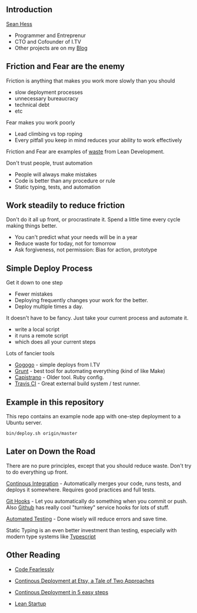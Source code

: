 Introduction
------------

[Sean Hess](http://seanhess.github.io)

- Programmer and Entreprenur
- CTO and Cofounder of I.TV
- Other projects are on my [Blog](http://seanhess.github.io)

Friction and Fear are the enemy
-------------------------------

Friction is anything that makes you work more slowly than you should

- slow deployment processes
- unnecessary bureaucracy
- technical debt
- etc

Fear makes you work poorly

- Lead climbing vs top roping
- Every pitfall you keep in mind reduces your ability to work effectively

Friction and Fear are examples of [waste](http://en.wikipedia.org/wiki/Lean_software_development) from Lean Development.

Don't trust people, trust automation

- People will always make mistakes
- Code is better than any procedure or rule
- Static typing, tests, and automation

Work steadily to reduce friction
--------------------------------

Don't do it all up front, or procrastinate it. Spend a little time every cycle making things better. 

- You can't predict what your needs will be in a year
- Reduce waste for today, not for tomorrow
- Ask forgiveness, not permission: Bias for action, prototype

Simple Deploy Process
---------------------

Get it down to one step

- Fewer mistakes
- Deploying frequently changes your work for the better. 
- Deploy multiple times a day. 

It doesn't have to be fancy. Just take your current process and automate it. 

- write a local script
- it runs a remote script
- which does all your current steps

Lots of fancier tools

- [Gogogo](http://github.com/idottv/gogogo) - simple deploys from I.TV
- [Grunt](http://gruntjs.com/) - best tool for automating everything (kind of like Make)
- [Capistrano](https://github.com/capistrano/capistrano) - Older tool. Ruby config. 
- [Travis CI](https://travis-ci.org/) - Great external build system / test runner. 

Example in this repository
--------------------------

This repo contains an example node app with one-step deployment to a Ubuntu server. 

    bin/deploy.sh origin/master

Later on Down the Road
----------------------

There are no pure principles, except that you should reduce waste. Don't try to do everything up front. 

[Continous Integration](http://en.wikipedia.org/wiki/Continuous_integration) - Automatically merges your code, runs tests, and deploys it somewhere. Requires good practices and full tests.

[Git Hooks](http://git-scm.com/book/en/Customizing-Git-Git-Hooks) - Let you automatically do something when you commit or push. Also [Github](http://developer.github.com/v3/repos/hooks/) has really cool "turnkey" service hooks for lots of stuff. 

[Automated Testing](http://support.smartbear.com/articles/testcomplete/manager-overview/) - Done wisely will reduce errors and save time. 

Static Typing is an even better investment than testing, especially with modern type systems like [Typescript](http://www.typescriptlang.org/)

Other Reading
-------------

- [Code Fearlessly](http://cam.ly/blog/2010/12/code-fearlessly/)

- [Continous Deployment at Etsy, a Tale of Two Approaches](http://www.slideshare.net/beamrider9/continuous-deployment-at-etsy-a-tale-of-two-approaches)

- [Continous Deployment in 5 easy steps](http://radar.oreilly.com/2009/03/continuous-deployment-5-eas.html)

- [Lean Startup](http://theleanstartup.com/)



